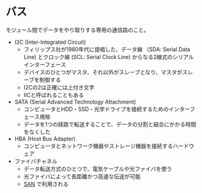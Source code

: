 # バス

モジュール間でデータをやり取りする専用の通信路のこと。

- I2C (Inter-Integrated Circuit)
    - フィリップス社が1980年代に提唱した、データ線 （SDA: Serial Data Line) とクロック線 (SCL: Serial Clock Line) からなる2線式のシリアルインターフェース
    - デバイスのひとつがマスタ、それ以外がスレーブとなり、マスタがスレーブを制御する
    - I2Cの2は正確には上付き文字
    - IICと呼ばれることもある
- SATA (Serial Advanced Technology Attachment)
    - コンピュータとHDD・SSD・光学ドライブを接続するためのインターフェース規格
    - データを1つの経路で転送することで、データの分割と結合にかかる時間をなくした
- HBA (Host Bus Adapter)
    - コンピュータとネットワーク機器やストレージ機器を接続するハードウェア
- ファイバチャネル
    - データ転送方式のひとつで、電気ケーブルや光ファイバを使う
    - 光ファイバによって長距離かつ高速な伝送が可能
    - [SAN](./ストレージ.md) で利用される

